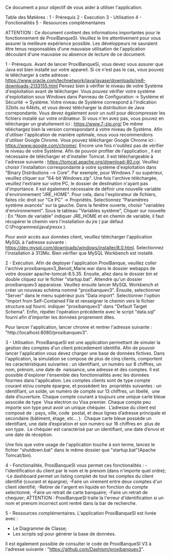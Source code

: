 Ce document a pour objectif de vous aider à utiliser l'application.

Table des Matières : 1 - Prérequis 2 - Execution 3 - Utilisation 4 - Fonctionalités 5 - Ressources complémentaires

ATTENTION : Ce document contient des informations importantes pour le fonctionnement de ProxiBanqueSI. Veuillez le lire attentivement pour vous assurer la meilleure expérience possible. Les développeurs ne sauraient être tenus responsables d'une mauvaise utilisation de l'application découlant d'une mauvaise ou absence de lecture de ce document.



1 - Prérequis. Avant de lancer ProxiBanqueSi, vous devez vous assurer que Java est bien installé sur votre appareil. Si ce n'est pas le cas, vous pouvez le télécharger à cette adresse : https://www.oracle.com/technetwork/java/javase/downloads/jre8-downloads-2133155.html Pensez bien à vérifier le niveau de votre Système d'exploitation avant de télécharger. Vous pouvez vérifier votre système d'exploitation sous Windows dans Panneau de Configuration -> Système et Sécurité -> Système. Votre niveau de Système correspond à l'indication 32bits ou 64bits, et vous devez télécharger la distribution de Java correpondante. Vous devez également avoir un outil pour décompresser les fichiers installé sur votre ordinateur. Si vous n'en avez pas, vous pouvez en télécharger un gratuitement ici : https://www.7-zip.org/ De même téléchargez bien la version correspondant à votre niveau de Système. Afin d'utiliser l'application de manière optimale, nous vous recommendons d'utiliser Google Chrome. Vous pouvez télécharger Google Chrome ici : https://www.google.com/chrome/. Encore une fois n'oubliez pas de vérifier le niveau de votre Système.
Afin de pouvoir profiter de l'application , il est nécessaire de télécharger et d'installer Tomcat. Il est téléchargeable à l'adresse suivante : https://tomcat.apache.org/download-80.cgi. Veuillez choisir l'installation correspondante à votre système d'exploitation dans "Binary Distributions --> Core". Par exemple, pour Windows 7 ou supérieur, veuillez cliquer sur "64-bit Windows.zip". Une fois l'archive téléchargée, veuillez l'extraire sur votre PC, le dossier de destination n'ayant pas d'importance. Il est également nécessaire de définir une nouvelle variable d'environnement "JRE_HOME". Pour cela, dans l'explorateur de fichiers, faites clic droit sur "Ce PC" -> Propriétés. Selectionnez "Paramètres système avancés" sur la gauche. Dans la fenêtre ouverte, choisir "variables d'environnement". Sous le tableau "Variables système", Cliquer sur nouvelle : En "Nom de variable" indiquer JRE_HOME et en chemin de variable, il faut récupérer le chemin vers l'installation du jre ( par défaut C:\Programmes\java\jrexxx ).

Pour avoir accès aux données client, veuillez télécharger l'application MySQL à l'adresse suivante : https://dev.mysql.com/downloads/windows/installer/8.0.html. Selectionnez l'installation à 313Mo. Bien vérifier que MySQL Workbench est installé.




2 - Exécution. Afin de deployer l'application ProxiBanque, veuillez coller l'archive proxibanquev3_Benoit_Marie.war dans le dossier webapps de votre dossier apache-tomcat-8.5.35. Ensuite, allez dans le dossier bin et double cliquez sur le fichier "startup.bat". Attendre qu'un dossier proxibanquev3 apparaisse.
Veuillez ensuite lancer MySQL Workbench et créer un nouveau schéma nommé "proxibanquev3". Ensuite, selectionner "Server" dans le menu supérieur puis "Data import". Selectionner l'option "Import from Self-Contained File et renseigner le chemin vers le fichier structure.sql fourni. indiquer "proxibanquev3" dans "Default Target Schema". Enfin, répéter l'opération précédente avec le script "data.sql" fourni afin d'importer les données proprement dites.

Pour lancer l'application, lancer chrome et rentrer l'adresse suivante : "http://localhost:8080/proxibanquev3".




3 - Utilisation. ProxiBanqueSI est une application permettant de simuler la gestion des comptes d'un client précedement identifié. Afin de pouvoir lancer l'application vous devez charger une base de données fictives.
Dans l'application, la simulation se compose de plus de cinq clients, comportent les caractéristiques suivantes : un identifiant, un numéro sur 8 chiffres, un nom, prénom, une date de  naissance, une adresse et des comptes. Il est possible d'explorer l'ensemble des fonctionnalités avec les données fournies dans l'application.
Les comptes clients sont de type compte courant et/ou compte épargne, et possèdent les  propriétés suivantes : un identifiant, un solde, un numéro de compte sur 13 chiffres, un libellé,  une date d’ouverture. Chaque compte courant a toujours une unique carte bleue associée de type  Visa electron ou Visa premier. Chaque compte peu importe son type peut avoir un unique chéquier.  
L’adresse du client est composé de : pays, ville, code  postal, et deux lignes d’adresse principale et secondaire (bâtiment, étage, etc... ).  
Chaque carte bleue possède un identifiant, une date d’expiration et son numéro sur 16 chiffres en  plus de son type.  
Le chéquier est caractérisé par un identifiant, une date d’envoi et une date de réception.

Une fois que votre usage de l'application touche à son terme, lancez le fichier "shutdown.bat" dans le même dossier que "startup.bat"(Apache Tomcat/bin).




4 - Fonctionalités. ProxiBanqueSI vous permet ces fonctionalités : -l'identification du client par le nom et le prenom (dans n'importe quel ordre); -Le dashboard permet un listing complet de tout les comptes du client identifié (courant et épargne); -Faire un virement entre deux comptes d'un client identifié; -Retirer de l'argent en liquide en fonction du compte selectionné; -Faire un retrait de carte banquaire; -Faire un retrait de chequier;
ATTENTION : ProxiBanqueSI traite la l'erreur d'identification si un nom et prenom incorrect sont rentré dans la bar de recherche.




5 - Ressources complémentaires. L'application ProxiBanqueSI est livrée avec :
- Le Diagramme de Classe;
- Les scripts sql pour générer la base de données.

Il est également possible de consulter le code de ProxiBanqueSI V3 à l'adresse suivante : "https://github.com/Dashism/proxibanquev3".